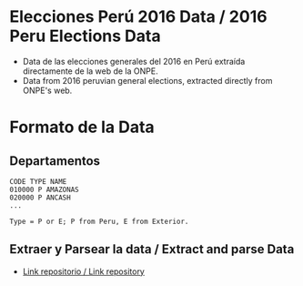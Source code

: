 # Elecciones Perú 2016 Data / 2016 Peru Elections Data
 - Data de las elecciones generales del 2016 en Perú extraída directamente de la web de la ONPE.
 - Data from 2016 peruvian general elections, extracted directly from ONPE's web.
 
# Formato de la Data
Departamentos
-------------
```
CODE TYPE NAME
010000 P AMAZONAS
020000 P ANCASH
...

Type = P or E; P from Peru, E from Exterior.
```

Extraer y Parsear la data / Extract and parse Data
--------------------------------------------------
 - [Link repositorio / Link repository](https://github.com/anpicasso/extractParseDataONPE)

